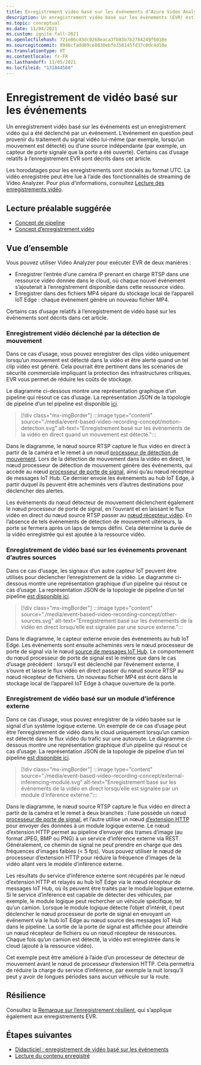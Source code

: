 ```yaml
---
title: Enregistrement vidéo basé sur les événements d’Azure Video Analyzer - Azure
description: Un enregistrement vidéo basé sur les événements (EVR) est un enregistrement vidéo qui a été déclenché par un événement. L’événement en question peut provenir du traitement du signal vidéo lui-même (par exemple, lorsqu’un mouvement est détecté) ou d’une source indépendante (par exemple, un capteur de porte signale que la porte a été ouverte). Certains cas d’usage relatifs à l’enregistrement EVR sont décrits dans cet article.
ms.topic: conceptual
ms.date: 11/04/2021
ms.custom: ignite-fall-2021
ms.openlocfilehash: 721e86c43dc0268eaca3fb83b7b2784249f6010e
ms.sourcegitcommit: 8946cfadd89ce8830ebfe358145fd37c0dc4d10e
ms.translationtype: HT
ms.contentlocale: fr-FR
ms.lasthandoff: 11/05/2021
ms.locfileid: "131844560"
---
```

# <a name="event-based-video-recording"></a>Enregistrement de vidéo basé sur les événements  

Un enregistrement vidéo basé sur les événements est un enregistrement vidéo qui a été déclenché par un événement. L’événement en question peut provenir du traitement du signal vidéo lui-même (par exemple, lorsqu’un mouvement est détecté) ou d’une source indépendante (par exemple, un capteur de porte signale que la porte a été ouverte). Certains cas d’usage relatifs à l’enregistrement EVR sont décrits dans cet article.

Les horodatages pour les enregistrements sont stockés au format UTC. La vidéo enregistrée peut être lue à l’aide des fonctionnalités de streaming de Video Analyzer. Pour plus d’informations, consultez [Lecture des enregistrements vidéo](playback-recordings-how-to.md).

## <a name="suggested-pre-reading"></a>Lecture préalable suggérée  

* [Concept de pipeline](pipeline.md)
* [Concept d’enregistrement vidéo](video-recording.md) 

## <a name="overview"></a>Vue d’ensemble 

Vous pouvez utiliser Video Analyzer pour exécuter EVR de deux manières :
* Enregistrer l’entrée d’une caméra IP prenant en charge RTSP dans une ressource vidéo donnée dans le cloud, où chaque nouvel événement s’ajouterait à l’enregistrement disponible dans cette ressource vidéo.
* Enregistrer dans des fichiers MP4 séparé du stockage local de l’appareil IoT Edge : chaque événement génère un nouveau fichier MP4.

Certains cas d’usage relatifs à l’enregistrement de vidéo basé sur les événements sont décrits dans cet article.

### <a name="video-recording-triggered-by-motion-detection"></a>Enregistrement vidéo déclenché par la détection de mouvement  

Dans ce cas d’usage, vous pouvez enregistrer des clips vidéo uniquement lorsqu’un mouvement est détecté dans la vidéo et être alerté quand un tel clip vidéo est généré. Cela pourrait être pertinent dans les scénarios de sécurité commerciale impliquant la protection des infrastructures critiques. EVR vous permet de réduire les coûts de stockage.

Le diagramme ci-dessous montre une représentation graphique d’un pipeline qui résout ce cas d’usage. La représentation JSON de la topologie de pipeline d’un tel pipeline est disponible [ici](https://raw.githubusercontent.com/Azure/video-analyzer/main/pipelines/live/topologies/evr-motion-video-sink/topology.json).

> [!div class="mx-imgBorder"]
> :::image type="content" source="./media/event-based-video-recording-concept/motion-detection.svg" alt-text="Enregistrement basé sur les événements de la vidéo en direct quand un mouvement est détecté.":::

Dans le diagramme, le nœud source RTSP capture le flux vidéo en direct à partir de la caméra et le remet à un nœud [processeur de détection de mouvement](pipeline.md#motion-detection-processor). Lors de la détection de mouvement dans la vidéo en direct, le nœud processeur de détection de mouvement génère des événements, qui accède au nœud [processeur de porte de signal](pipeline.md#signal-gate-processor), ainsi qu’au nœud récepteur de messages IoT Hub. Ce dernier envoie les événements au hub IoT Edge, à partir duquel ils peuvent être acheminés vers d’autres destinations pour déclencher des alertes. 

Les événements du nœud détecteur de mouvement déclenchent également le nœud processeur de porte de signal, en l’ouvrant et en laissant le flux vidéo en direct du nœud source RTSP passer au [nœud récepteur vidéo](pipeline.md#video-sink). En l’absence de tels événements de détection de mouvement ultérieurs, la porte se fermera après un laps de temps défini. Cela détermine la durée de la vidéo enregistrée qui est ajoutée à la ressource vidéo.

### <a name="video-recording-based-on-events-from-other-sources"></a>Enregistrement de vidéo basé sur les événements provenant d’autres sources  

Dans ce cas d’usage, les signaux d’un autre capteur IoT peuvent être utilisés pour déclencher l’enregistrement de la vidéo. Le diagramme ci-dessous montre une représentation graphique d’un pipeline qui résout ce cas d’usage. La représentation JSON de la topologie de pipeline d’un tel pipeline [est disponible ici](https://raw.githubusercontent.com/Azure/video-analyzer/main/pipelines/live/topologies/evr-hubMessage-file-sink/topology.json).

> [!div class="mx-imgBorder"]
> :::image type="content" source="./media/event-based-video-recording-concept/other-sources.svg" alt-text="Enregistrement basé sur les événements de la vidéo en direct lorsqu’elle est signalée par une source externe.":::

Dans le diagramme, le capteur externe envoie des événements au hub IoT Edge. Les événements sont ensuite acheminés vers le nœud processeur de porte de signal via le nœud [source de messages IoT Hub](pipeline.md#iot-hub-message-source). Le comportement du nœud processeur de porte de signal est le même que dans le cas d’usage précédent : lorsqu’il est déclenché par l’événement externe, il s’ouvre et laisse le flux vidéo en direct passer du nœud source RTSP au nœud récepteur de fichiers. Un nouveau fichier MP4 est écrit dans le stockage local de l’appareil IoT Edge à chaque ouverture de la porte.

### <a name="video-recording-based-on-an-external-inferencing-module"></a>Enregistrement de vidéo basé sur un module d’inférence externe 

Dans ce cas d’usage, vous pouvez enregistrer de la vidéo basée sur le signal d’un système logique externe. Un exemple de ce cas d’usage peut être l’enregistrement de vidéo dans le cloud uniquement lorsqu’un camion est détecté dans le flux vidéo du trafic sur une autoroute. Le diagramme ci-dessous montre une représentation graphique d’un pipeline qui résout ce cas d’usage. La représentation JSON de la topologie de pipeline d’un tel pipeline [est disponible ici](https://raw.githubusercontent.com/Azure/video-analyzer/main/pipelines/live/topologies/evr-hubMessage-video-sink/topology.json).

> [!div class="mx-imgBorder"]
> :::image type="content" source="./media/event-based-video-recording-concept/external-inferencing-module.svg" alt-text="Enregistrement basé sur les événements de la vidéo en direct lorsqu’elle est signalée par un module d’inférence externe.":::

Dans le diagramme, le nœud source RTSP capture le flux vidéo en direct à partir de la caméra et le remet à deux branches : l’une possède un nœud [processeur de porte de signal](pipeline.md#signal-gate-processor), et l’autre utilise un nœud [d’extension HTTP](pipeline.md#http-extension-processor) pour envoyer des données à un module logique externe. Le nœud d’extension HTTP permet au pipeline d’envoyer des trames d’image (au format JPEG, BMP ou PNG) à un service d’inférence externe via REST. Généralement, ce chemin de signal ne peut prendre en charge que des fréquences d’images faibles (< 5 fps). Vous pouvez utiliser le nœud de processeur d’extension HTTP pour réduire la fréquence d’images de la vidéo allant vers le modèle d’inférence externe.

Les résultats du service d’inférence externe sont récupérés par le nœud d’extension HTTP et relayés au hub IoT Edge via le nœud récepteur de messages IoT Hub, où ils peuvent être traités par le module logique externe. Si le service d’inférence est capable de détecter des véhicules, par exemple, le module logique peut rechercher un véhicule spécifique, tel qu’un camion. Lorsque le module logique détecte l’objet d’intérêt, il peut déclencher le nœud processeur de porte de signal en envoyant un événement via le hub IoT Edge au nœud source des messages IoT Hub dans le pipeline. La sortie de la porte de signal est affichée pour atteindre un nœud récepteur de fichiers ou un nœud récepteur de ressources. Chaque fois qu’un camion est détecté, la vidéo est enregistrée dans le cloud (ajouté à la ressource vidéo).

Cet exemple peut être amélioré à l’aide d’un processeur de détecteur de mouvement avant le nœud de processeur d’extension HTTP. Cela permettra de réduire la charge du service d’inférence, par exemple la nuit lorsqu’il peut y avoir de longues périodes sans aucun véhicule sur la route.

## <a name="resiliency"></a>Résilience
Consultez la [Remarque sur l’enregistrement résilient](continuous-video-recording.md#resilient-recording), qui s’applique également aux enregistrements EVR.

## <a name="next-steps"></a>Étapes suivantes

* [Didacticiel : enregistrement de vidéo basé sur les événements](record-event-based-live-video.md)
* [Lecture du contenu enregistré](playback-recordings-how-to.md)
